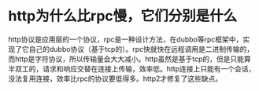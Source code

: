 # http为什么比rpc慢，它们分别是什么

http协议是应用层的一个协议，rpc是一种设计方法，在dubbo等rpc框架中，实现了它自己的dubbo协议（基于tcp的）。rpc快就快在远程调用是二进制传输的，而http是字符协议，所以传输量会大大减小。http虽然是基于tcp的，但是只能算半双工的，请求和响应交替在连接上传输，效率低。http连接上只能有一个会话，没法复用连接，效率比rpc的协议要低得多。http2才修复了这些缺点。